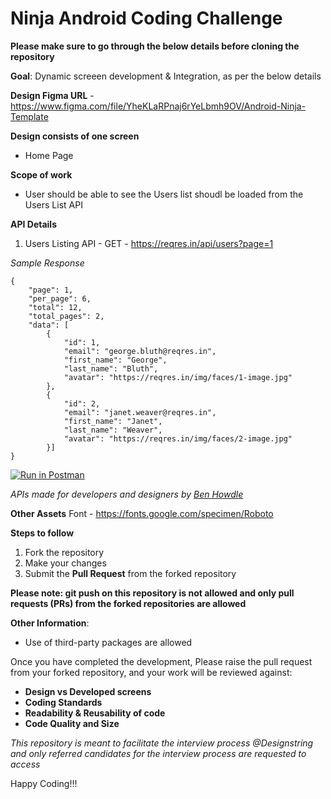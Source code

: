 # Ninja Android Coding Challenge

**Please make sure to go through the below details before cloning the repository**

**Goal**: Dynamic screeen development & Integration, as per the below details

**Design Figma URL** - https://www.figma.com/file/YheKLaRPnaj6rYeLbmh9OV/Android-Ninja-Template

**Design consists of one screen**
- Home Page

**Scope of work**
- User should be able to see the Users list shoudl be loaded from the Users List API
 


**API Details**

1. Users Listing API - GET - https://reqres.in/api/users?page=1

_Sample Response_
```
{
    "page": 1,
    "per_page": 6,
    "total": 12,
    "total_pages": 2,
    "data": [
        {
            "id": 1,
            "email": "george.bluth@reqres.in",
            "first_name": "George",
            "last_name": "Bluth",
            "avatar": "https://reqres.in/img/faces/1-image.jpg"
        },
        {
            "id": 2,
            "email": "janet.weaver@reqres.in",
            "first_name": "Janet",
            "last_name": "Weaver",
            "avatar": "https://reqres.in/img/faces/2-image.jpg"
        }]
}
```

[![Run in Postman](https://run.pstmn.io/button.svg)](https://app.getpostman.com/run-collection/693967-8fe2ef09-b857-4153-92d7-1ce0dcf4ed96?action=collection%2Ffork&collection-url=entityId%3D693967-8fe2ef09-b857-4153-92d7-1ce0dcf4ed96%26entityType%3Dcollection%26workspaceId%3Db66a50db-5f82-40ed-aa16-e49d72e7199d)

_APIs made for developers and designers by [Ben Howdle](https://benhowdle.im/)_


**Other Assets**
Font - https://fonts.google.com/specimen/Roboto


**Steps to follow**
1. Fork the repository
2. Make your changes 
3. Submit the **Pull Request** from the forked repository 


**Please note: git push on this repository is not allowed and only pull requests (PRs) from the forked repositories are allowed**
 
**Other Information**:
- Use of third-party packages are allowed

Once you have completed the development, Please raise the pull request from your forked repository, and your work will be reviewed against:
- **Design vs Developed screens**
- **Coding Standards**
- **Readability & Reusability of code**
- **Code Quality and Size**

_This repository is meant to facilitate the interview process @Designstring and only referred candidates for the interview process are requested to access_

Happy Coding!!!
